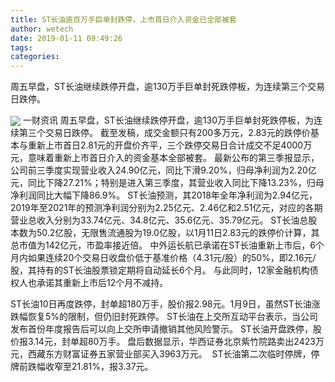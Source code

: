 ```yaml
---
title: ST长油逾百万手巨单封跌停，上市首日介入资金已全部被套
author: wetech
date: 2019-01-11 09:49:26
tags: 
categories: 
---
```

周五早盘，ST长油继续跌停开盘，逾130万手巨单封死跌停板，为连续第三个交易日跌停。
<!-- more -->
<img align="center" border="0" src="https://imgcdn.yicai.com/uppics/images/2019/01/095fda1555b759b92a5b636a62d7a001.jpg" />
一财资讯
周五早盘，ST长油继续跌停开盘，逾130万手巨单封死跌停板，为连续第三个交易日跌停。
截至发稿，成交金额只有200多万元，2.83元的跌停价基本与重新上市首日2.81元的开盘价齐平，三个跌停交易日合计成交不足4000万元，意味着重新上市首日介入的资金基本全部被套。
最新公布的第三季报显示，公司前三季度实现营业收入24.90亿元，同比下滑9.20%，归母净利润为2.20亿元，同比下降27.21%；特别是进入第三季度，其营业收入同比下降13.23%，归母净利润同比大幅下降86.9%。
ST长油预测，其2018年全年净利润为2.94亿元，2019年至2021年的预测净利润分别为2.25亿元、2.46亿和2.51亿元，对应的各期营业总收入分别为33.74亿元、34.8亿元、35.6亿元、35.79亿元。
ST长油总股本数为50.2亿股，无限售流通股为19.0亿股，以1月11日2.83元的跌停价计算，其总市值为142亿元，市盈率接近倍。
中外运长航已承诺在ST长油重新上市后，6个月内如果连续20个交易日收盘价低于基准价格（4.31元/股）的50%，即2.16元/股，其持有的ST长油股票锁定期将自动延长6个月。
与此同时，12家金融机构债权人也承诺其重新上市后12个月不减持。
 
 
ST长油10日再度跌停，封单超180万手，股价报2.98元。1月9日，虽然ST长油涨跌幅恢复5%的限制，但仍旧封死跌停。
ST长油在上交所互动平台表示，当公司发布首份年度报告后可以向上交所申请撤销其他风险警示。
ST长油开盘跌停，股价报3.14元，封单超80万手。
盘后数据显示，华西证券北京紫竹院路卖出2423万元，西藏东方财富证券五家营业部买入3963万元。 
ST长油第二次临时停牌，停牌前跌幅收窄至21.81%，报3.37元。
